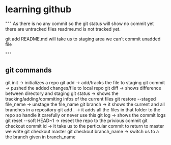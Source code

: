 # learning github
 """ 
 As there is no any commit so the 
 git status will show no commit yet 
 there are untracked files readme.md is not tracked
 yet.

git add README.md will take us to staging area
we can't commit unadded file

 """
## git commands

git init -> initializes a repo 
git add -> add/tracks the file to staging
git commit -> pushed the added changes/file to local repo
git diff -> shows difference between directory and staging
git status -> shows the tracking/adding/commiting infos of the current files
git restore --staged file_neme -> unstage the file_name
git branch  -> it shows the current and all branches in a repository
git add . -> it adds all the files in that folder to the repo so handle it carefully or never use this
git log -> shows the commit logs
git reset --soft HEAD~1 -> reseet the repo to the privious commit
git checkout commit id -> it take us to the perticular commit to return to master we write git checkout master
git checkout branch_name -> switch us to a the branch given in branch_name


